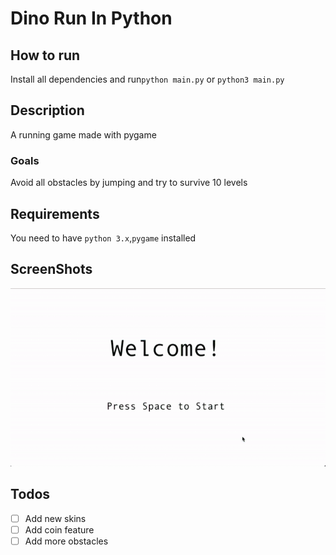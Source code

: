 # Dino Run In Python

## How to run
Install all dependencies and run`python main.py` or `python3 main.py`

## Description
A running game made with pygame

### Goals
Avoid all obstacles by jumping and try to survive 10 levels

## Requirements
You need to have `python 3.x`,`pygame` installed

## ScreenShots
![screenshot](screenshot.gif)

## Todos
- [ ] Add new skins
- [ ] Add coin feature
- [ ] Add more obstacles
